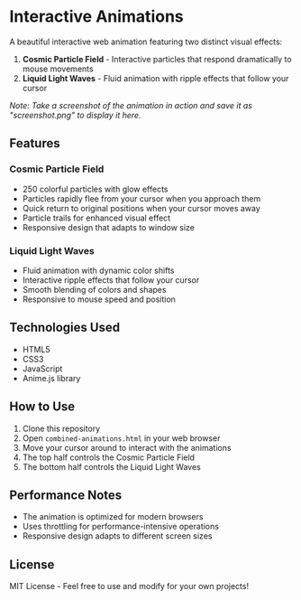 # Interactive Animations

A beautiful interactive web animation featuring two distinct visual effects:

1. **Cosmic Particle Field** - Interactive particles that respond dramatically to mouse movements
2. **Liquid Light Waves** - Fluid animation with ripple effects that follow your cursor

*Note: Take a screenshot of the animation in action and save it as "screenshot.png" to display it here.*

## Features

### Cosmic Particle Field
- 250 colorful particles with glow effects
- Particles rapidly flee from your cursor when you approach them
- Quick return to original positions when your cursor moves away
- Particle trails for enhanced visual effect
- Responsive design that adapts to window size

### Liquid Light Waves
- Fluid animation with dynamic color shifts
- Interactive ripple effects that follow your cursor
- Smooth blending of colors and shapes
- Responsive to mouse speed and position

## Technologies Used
- HTML5
- CSS3
- JavaScript
- Anime.js library

## How to Use
1. Clone this repository
2. Open `combined-animations.html` in your web browser
3. Move your cursor around to interact with the animations
4. The top half controls the Cosmic Particle Field
5. The bottom half controls the Liquid Light Waves

## Performance Notes
- The animation is optimized for modern browsers
- Uses throttling for performance-intensive operations
- Responsive design adapts to different screen sizes

## License
MIT License - Feel free to use and modify for your own projects! 